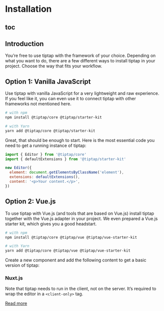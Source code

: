 # Installation

## toc

## Introduction
You’re free to use tiptap with the framework of your choice. Depending on what you want to do, there are a few different ways to install tiptap in your project. Choose the way that fits your workflow.

## Option 1: Vanilla JavaScript
Use tiptap with vanilla JavaScript for a very lightweight and raw experience. If you feel like it, you can even use it to connect tiptap with other frameworks not mentioned here.

```bash
# with npm
npm install @tiptap/core @tiptap/starter-kit

# with Yarn
yarn add @tiptap/core @tiptap/starter-kit
```

Great, that should be enough to start. Here is the most essential code you need to get a running instance of tiptap:

```js
import { Editor } from '@tiptap/core'
import { defaultExtensions } from '@tiptap/starter-kit'

new Editor({
  element: document.getElementsByClassName('element'),
  extensions: defaultExtensions(),
  content: '<p>Your content.</p>',
})
```

## Option 2: Vue.js
To use tiptap with Vue.js (and tools that are based on Vue.js) install tiptap together with the Vue.js adapter in your project. We even prepared a Vue.js starter kit, which gives you a good headstart.

```bash
# with npm
npm install @tiptap/core @tiptap/vue @tiptap/vue-starter-kit

# with Yarn
yarn add @tiptap/core @tiptap/vue @tiptap/vue-starter-kit
```

Create a new component and add the following content to get a basic version of tiptap:

<demo name="Overview/Installation" />

### Nuxt.js
Note that tiptap needs to run in the client, not on the server. It’s required to wrap the editor in a `<client-only>` tag.

[Read more](https://nuxtjs.org/api/components-client-only)

<!-- ## Option 3: CodeSandbox

CodeSandbox is an online coding environment. It’s great to fiddle around without setting up a local project and to share your code with others.

It’s also amazing for bug reports. Found it a bug? Try to recreate it there and share it with us before you [file an issue on GitHub](https://github.com/ueberdosis/tiptap-next/issues/new). That helps to fix bugs faster.

* [Vue.js/tiptap on CodeSandbox](https://codesandbox.io/s/vue-issue-template-h0g28) -->
